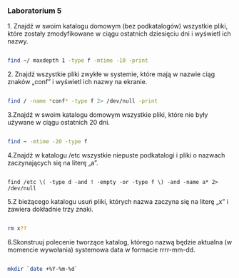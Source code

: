 ### Laboratorium 5

1\. Znajdź w swoim katalogu domowym (bez podkatalogów)
wszystkie pliki, które zostały zmodyfikowane w ciągu ostatnich dziesięciu dni i wyświetl ich nazwy.

```sh

find ~/ maxdepth 1 -type f -mtime -10 -print

```

2\. Znajdź wszystkie pliki zwykłe w systemie, które mają w nazwie ciąg znaków „conf” i wyświetl ich nazwy na ekranie.

```sh

find / -name *conf* -type f 2> /dev/null -print

```

3\.Znajdź w swoim katalogu domowym wszystkie pliki, które nie były używane w ciągu ostatnich 20 dni.

```sh

find ~ -mtime -20 -type f

```

4\.Znajdź w katalogu /etc wszystkie niepuste podkatalogi i pliki o nazwach zaczynających się na literę „a”.

```

find /etc \( -type d -and ! -empty -or -type f \) -and -name a* 2> /dev/null

```

5\.Z bieżącego katalogu usuń pliki, których nazwa zaczyna się na literę „x” i zawiera dokładnie trzy znaki.

```sh

rm x??

```

6\.Skonstruuj polecenie tworzące katalog, którego nazwą będzie aktualna (w momencie wywołania) systemowa data w formacie rrrr-mm-dd.

```sh

mkdir `date +%Y-%m-%d`

```
